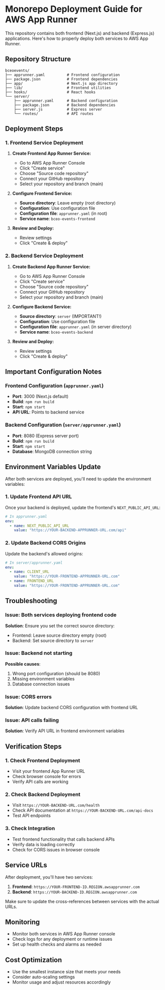 # Monorepo Deployment Guide for AWS App Runner

This repository contains both frontend (Next.js) and backend (Express.js) applications. Here's how to properly deploy both services to AWS App Runner.

## Repository Structure

```
bceoevents/
├── apprunner.yaml          # Frontend configuration
├── package.json            # Frontend dependencies
├── app/                    # Next.js app directory
├── lib/                    # Frontend utilities
├── hooks/                  # React hooks
└── server/
    ├── apprunner.yaml      # Backend configuration
    ├── package.json        # Backend dependencies
    ├── server.js           # Express server
    └── routes/             # API routes
```

## Deployment Steps

### 1. Frontend Service Deployment

1. **Create Frontend App Runner Service:**
   - Go to AWS App Runner Console
   - Click "Create service"
   - Choose "Source code repository"
   - Connect your GitHub repository
   - Select your repository and branch (main)

2. **Configure Frontend Service:**
   - **Source directory**: Leave empty (root directory)
   - **Configuration**: Use configuration file
   - **Configuration file**: `apprunner.yaml` (in root)
   - **Service name**: `bceo-events-frontend`

3. **Review and Deploy:**
   - Review settings
   - Click "Create & deploy"

### 2. Backend Service Deployment

1. **Create Backend App Runner Service:**
   - Go to AWS App Runner Console
   - Click "Create service"
   - Choose "Source code repository"
   - Connect your GitHub repository
   - Select your repository and branch (main)

2. **Configure Backend Service:**
   - **Source directory**: `server` (IMPORTANT!)
   - **Configuration**: Use configuration file
   - **Configuration file**: `apprunner.yaml` (in server directory)
   - **Service name**: `bceo-events-backend`

3. **Review and Deploy:**
   - Review settings
   - Click "Create & deploy"

## Important Configuration Notes

### Frontend Configuration (`apprunner.yaml`)
- **Port**: 3000 (Next.js default)
- **Build**: `npm run build`
- **Start**: `npm start`
- **API URL**: Points to backend service

### Backend Configuration (`server/apprunner.yaml`)
- **Port**: 8080 (Express server port)
- **Build**: `npm run build`
- **Start**: `npm start`
- **Database**: MongoDB connection string

## Environment Variables Update

After both services are deployed, you'll need to update the environment variables:

### 1. Update Frontend API URL
Once your backend is deployed, update the frontend's `NEXT_PUBLIC_API_URL`:

```yaml
# In apprunner.yaml
env:
  - name: NEXT_PUBLIC_API_URL
    value: "https://YOUR-BACKEND-APPRUNNER-URL.com/api"
```

### 2. Update Backend CORS Origins
Update the backend's allowed origins:

```yaml
# In server/apprunner.yaml
env:
  - name: CLIENT_URL
    value: "https://YOUR-FRONTEND-APPRUNNER-URL.com"
  - name: FRONTEND_URL
    value: "https://YOUR-FRONTEND-APPRUNNER-URL.com"
```

## Troubleshooting

### Issue: Both services deploying frontend code
**Solution**: Ensure you set the correct source directory:
- Frontend: Leave source directory empty (root)
- Backend: Set source directory to `server`

### Issue: Backend not starting
**Possible causes**:
1. Wrong port configuration (should be 8080)
2. Missing environment variables
3. Database connection issues

### Issue: CORS errors
**Solution**: Update backend CORS configuration with frontend URL

### Issue: API calls failing
**Solution**: Verify API URL in frontend environment variables

## Verification Steps

### 1. Check Frontend Deployment
- Visit your frontend App Runner URL
- Check browser console for errors
- Verify API calls are working

### 2. Check Backend Deployment
- Visit `https://YOUR-BACKEND-URL.com/health`
- Check API documentation at `https://YOUR-BACKEND-URL.com/api-docs`
- Test API endpoints

### 3. Check Integration
- Test frontend functionality that calls backend APIs
- Verify data is loading correctly
- Check for CORS issues in browser console

## Service URLs

After deployment, you'll have two services:

1. **Frontend**: `https://YOUR-FRONTEND-ID.REGION.awsapprunner.com`
2. **Backend**: `https://YOUR-BACKEND-ID.REGION.awsapprunner.com`

Make sure to update the cross-references between services with the actual URLs.

## Monitoring

- Monitor both services in AWS App Runner console
- Check logs for any deployment or runtime issues
- Set up health checks and alarms as needed

## Cost Optimization

- Use the smallest instance size that meets your needs
- Consider auto-scaling settings
- Monitor usage and adjust resources accordingly